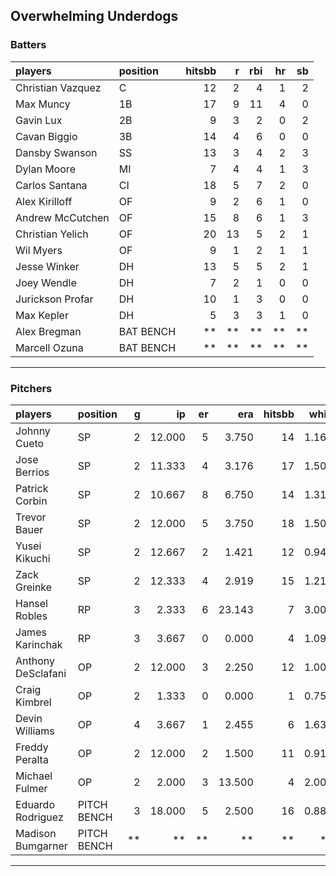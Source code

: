## Overwhelming Underdogs

### Batters

 
|players           |position  | hitsbb|  r| rbi| hr| sb| 
|:-----------------|:---------|------:|--:|---:|--:|--:| 
|Christian Vazquez |C         |     12|  2|   4|  1|  2| 
|Max Muncy         |1B        |     17|  9|  11|  4|  0| 
|Gavin Lux         |2B        |      9|  3|   2|  0|  2| 
|Cavan Biggio      |3B        |     14|  4|   6|  0|  0| 
|Dansby Swanson    |SS        |     13|  3|   4|  2|  3| 
|Dylan Moore       |MI        |      7|  4|   4|  1|  3| 
|Carlos Santana    |CI        |     18|  5|   7|  2|  0| 
|Alex Kirilloff    |OF        |      9|  2|   6|  1|  0| 
|Andrew McCutchen  |OF        |     15|  8|   6|  1|  3| 
|Christian Yelich  |OF        |     20| 13|   5|  2|  1| 
|Wil Myers         |OF        |      9|  1|   2|  1|  1| 
|Jesse Winker      |DH        |     13|  5|   5|  2|  1| 
|Joey Wendle       |DH        |      7|  2|   1|  0|  0| 
|Jurickson Profar  |DH        |     10|  1|   3|  0|  0| 
|Max Kepler        |DH        |      5|  3|   3|  1|  0| 
|Alex Bregman      |BAT BENCH |     **| **|  **| **| **| 
|Marcell Ozuna     |BAT BENCH |     **| **|  **| **| **| 


* * *

### Pitchers

 
|players            |position    |  g|     ip| er|    era| hitsbb|  whip| so|  w| sv| 
|:------------------|:-----------|--:|------:|--:|------:|------:|-----:|--:|--:|--:| 
|Johnny Cueto       |SP          |  2| 12.000|  5|  3.750|     14| 1.167| 11|  1|  0| 
|Jose Berrios       |SP          |  2| 11.333|  4|  3.176|     17| 1.500|  9|  0|  0| 
|Patrick Corbin     |SP          |  2| 10.667|  8|  6.750|     14| 1.312|  8|  0|  0| 
|Trevor Bauer       |SP          |  2| 12.000|  5|  3.750|     18| 1.500| 18|  1|  0| 
|Yusei Kikuchi      |SP          |  2| 12.667|  2|  1.421|     12| 0.947| 12|  2|  0| 
|Zack Greinke       |SP          |  2| 12.333|  4|  2.919|     15| 1.216|  8|  1|  0| 
|Hansel Robles      |RP          |  3|  2.333|  6| 23.143|      7| 3.000|  1|  0|  1| 
|James Karinchak    |RP          |  3|  3.667|  0|  0.000|      4| 1.091|  4|  0|  1| 
|Anthony DeSclafani |OP          |  2| 12.000|  3|  2.250|     12| 1.000| 15|  1|  0| 
|Craig Kimbrel      |OP          |  2|  1.333|  0|  0.000|      1| 0.750|  4|  0|  0| 
|Devin Williams     |OP          |  4|  3.667|  1|  2.455|      6| 1.636|  4|  2|  0| 
|Freddy Peralta     |OP          |  2| 12.000|  2|  1.500|     11| 0.917| 18|  1|  0| 
|Michael Fulmer     |OP          |  2|  2.000|  3| 13.500|      4| 2.000|  2|  0|  0| 
|Eduardo Rodriguez  |PITCH BENCH |  3| 18.000|  5|  2.500|     16| 0.889| 21|  1|  0| 
|Madison Bumgarner  |PITCH BENCH | **|     **| **|     **|     **|    **| **| **| **| 


* * *


